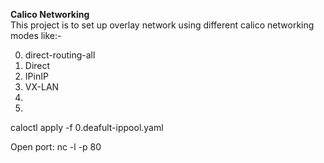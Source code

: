 **Calico Networking**  
This project is to set up overlay network using different calico networking modes like:- 

0. direct-routing-all
1. Direct  
2. IPinIP 
3. VX-LAN 
4. 
5. 

caloctl apply -f 0.deafult-ippool.yaml

Open port: nc -l -p 80